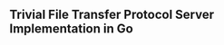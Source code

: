 Trivial File Transfer Protocol Server Implementation in Go
----------------------------------------------------------
